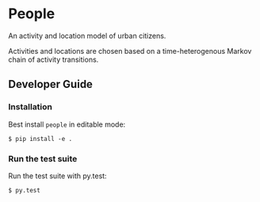 # People

An activity and location model of urban citizens.

Activities and locations are chosen based on a time-heterogenous Markov chain of activity transitions.

## Developer Guide

### Installation

Best install `people` in editable mode:

    $ pip install -e .

### Run the test suite

Run the test suite with py.test:

    $ py.test
